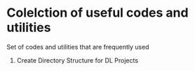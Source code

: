 # Colelction of useful codes and utilities
 Set of codes and utilities that are frequently used
 1. Create Directory Structure for DL Projects
